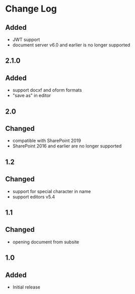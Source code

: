 # Change Log

## Added
- JWT support
- document server v6.0 and earlier is no longer supported

## 2.1.0
## Added
- support docxf and oform formats
- "save as" in editor

## 2.0
## Changed
- compatible with SharePoint 2019
- SharePoint 2016 and earlier are no longer supported

## 1.2
## Changed
- support for special character in name
- support editors v5.4
## 1.1
## Changed
- opening document from subsite

## 1.0
## Added
- Initial release